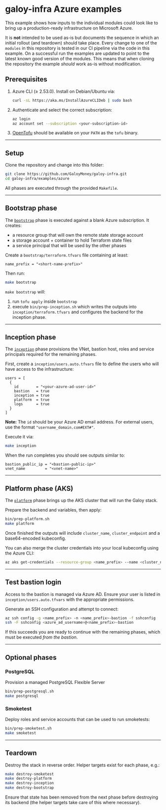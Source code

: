 # galoy-infra Azure examples

This example shows how inputs to the individual modules could look like to bring up a production-ready infrastructure on Microsoft Azure.

It is **not** intended to be used as-is but documents the sequence in which an initial rollout (and teardown) should take place. Every change to one of the `modules` in this repository is tested in our CI pipeline via the code in this example. On a successful run the examples are updated to point to the latest known good version of the modules. This means that when cloning the repository the example *should* work as-is without modification.

## Prerequisites

1. Azure CLI (≥ 2.53.0). Install on Debian/Ubuntu via:
   ```sh
   curl -sL https://aka.ms/InstallAzureCLIDeb | sudo bash
   ```
2. Authenticate and select the correct subscription:
   ```sh
   az login
   az account set --subscription <your-subscription-id>
   ```
3. [OpenTofu](https://opentofu.org/) should be available on your `PATH` as the `tofu` binary.

---

## Setup

Clone the repository and change into this folder:

```sh
git clone https://github.com/GaloyMoney/galoy-infra.git
cd galoy-infra/examples/azure
```

All phases are executed through the provided `Makefile`.

---

## Bootstrap phase

The [`bootstrap`](./bootstrap/main.tf) phase is executed against a blank Azure subscription. It creates:

* a resource group that will own the remote state storage account
* a storage account + container to hold Terraform state files
* a service principal that will be used by the other phases

Create a `bootstrap/terraform.tfvars` file containing at least:

```hcl
name_prefix = "<short-name-prefix>"
```

Then run:

```sh
make bootstrap
```

`make bootstrap` will:

1. run `tofu apply` inside `bootstrap`
2. execute `bin/prep-inception.sh` which writes the outputs into `inception/terraform.tfvars` and configures the backend for the inception phase.

---

## Inception phase

The [`inception`](./inception/main.tf) phase provisions the VNet, bastion host, roles and service principals required for the remaining phases.

First, create a `inception/users.auto.tfvars` file to define the users who will have access to the infrastructure:

```hcl
users = [
  {
    id        = "<your-azure-ad-user-id>"
    bastion   = true
    inception = true
    platform  = true
    logs      = true
  }
]
```

**Note:** The `id` should be your Azure AD email address. For external users, use the format `"username_domain.com#EXT#"`.

Execute it via:

```sh
make inception
```

When the run completes you should see outputs similar to:

```text
bastion_public_ip = "<bastion-public-ip>"
vnet_name         = "<vnet-name>"
```

---

## Platform phase (AKS)

The [`platform`](./platform/main.tf) phase brings up the AKS cluster that will run the Galoy stack.

Prepare the backend and variables, then apply:

```sh
bin/prep-platform.sh
make platform
```

Once finished the outputs will include `cluster_name`, `cluster_endpoint` and a base64-encoded kubeconfig.

You can also merge the cluster credentials into your local kubeconfig using the Azure CLI:

```sh
az aks get-credentials --resource-group <name_prefix> --name <cluster_name>
```

---

## Test bastion login

Access to the bastion is managed via Azure AD. Ensure your user is listed in `inception/users.auto.tfvars` with the appropriate permissions.

Generate an SSH configuration and attempt to connect:

```sh
az ssh config -g <name_prefix> -n <name_prefix>-bastion -f sshconfig
ssh -F sshconfig <azure_ad_username>@<name_prefix>-bastion
```

If this succeeds you are ready to continue with the remaining phases, which must be executed *from the bastion*.

---

## Optional phases

### PostgreSQL

Provision a managed PostgreSQL Flexible Server

```sh
bin/prep-postgresql.sh
make postgresql
```

### Smoketest

Deploy roles and service accounts that can be used to run smoketests:

```sh
bin/prep-smoketest.sh
make smoketest
```

---

## Teardown

Destroy the stack in reverse order. Helper targets exist for each phase, e.g.:

```sh
make destroy-smoketest
make destroy-platform
make destroy-inception
make destroy-bootstrap
```

Ensure that state has been removed from the next phase before destroying its backend (the helper targets take care of this where necessary).
